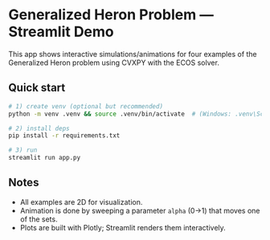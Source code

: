 # Generalized Heron Problem — Streamlit Demo

This app shows interactive simulations/animations for four examples
of the Generalized Heron problem using CVXPY with the ECOS solver.

## Quick start
```bash
# 1) create venv (optional but recommended)
python -m venv .venv && source .venv/bin/activate  # (Windows: .venv\Scripts\activate)

# 2) install deps
pip install -r requirements.txt

# 3) run
streamlit run app.py
```

## Notes
- All examples are 2D for visualization.
- Animation is done by sweeping a parameter `alpha` (0→1) that moves one of the sets.
- Plots are built with Plotly; Streamlit renders them interactively.
